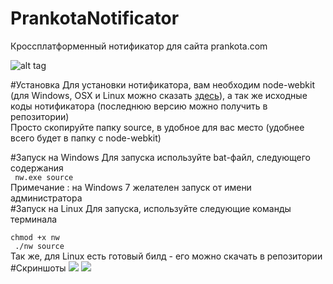 # PrankotaNotificator
Кроссплатформенный нотификатор для сайта prankota.com

![alt tag](https://pp.vk.me/c623221/v623221137/12b13/NwGF4C3Hn5E.jpg)

#Установка
Для установки нотификатора, вам необходим node-webkit (для Windows, OSX и Linux можно сказать <a href="http://nwjs.io/" target="_blank">здесь</a>), а так же исходные коды нотификатора (последнюю версию можно получить в репозитории)
<br/>
Просто скопируйте папку source, в удобное для вас место (удобнее всего будет в папку с node-webkit)<br/>

#Запуск на Windows
Для запуска используйте bat-файл, следующего содержания
<br/>
<code>
nw.exe source
</code>
<br/>
Примечание : на Windows 7 желателен запуск от имени администратора
<br/>
#Запуск на Linux
Для запуска, используйте следующие команды терминала<br/>
<code>
chmod +x nw <br/>
./nw source
</code><br/>
Так же, для Linux есть готовый билд - его можно скачать в репозитории
<br/>
#Скриншоты
<img src="http://img.leprosorium.com/2354104"/> <img src="http://img.leprosorium.com/2354110" />
